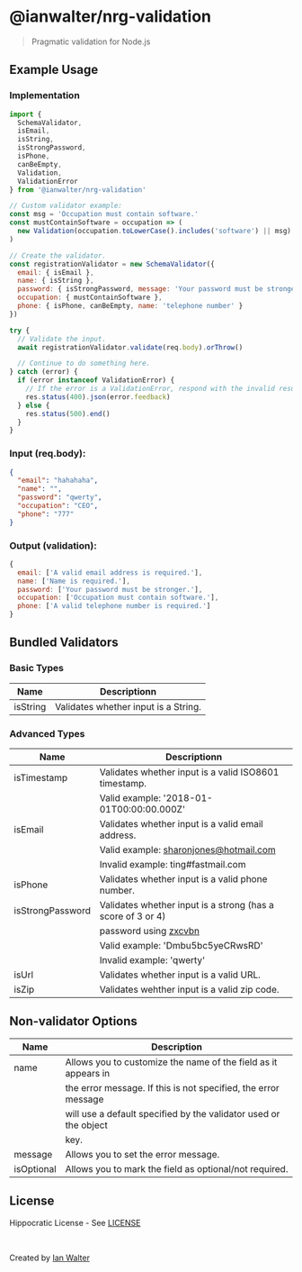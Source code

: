 # @ianwalter/nrg-validation
> Pragmatic validation for Node.js

## Example Usage

### Implementation

```js
import {
  SchemaValidator,
  isEmail,
  isString,
  isStrongPassword,
  isPhone,
  canBeEmpty,
  Validation,
  ValidationError
} from '@ianwalter/nrg-validation'

// Custom validator example:
const msg = 'Occupation must contain software.'
const mustContainSoftware = occupation => (
  new Validation(occupation.toLowerCase().includes('software') || msg)
)

// Create the validator.
const registrationValidator = new SchemaValidator({
  email: { isEmail },
  name: { isString },
  password: { isStrongPassword, message: 'Your password must be stronger.' },
  occupation: { mustContainSoftware },
  phone: { isPhone, canBeEmpty, name: 'telephone number' }
})

try {
  // Validate the input.
  await registrationValidator.validate(req.body).orThrow()

  // Continue to do something here.
} catch (error) {
  if (error instanceof ValidationError) {
    // If the error is a ValidationError, respond with the invalid results.
    res.status(400).json(error.feedback)
  } else {
    res.status(500).end()
  }
}
```

### Input (req.body):

```json
{
  "email": "hahahaha",
  "name": "",
  "password": "qwerty",
  "occupation": "CEO",
  "phone": "777"
}
```

### Output (validation):

```js
{
  email: ['A valid email address is required.'],
  name: ['Name is required.'],
  password: ['Your password must be stronger.'],
  occupation: ['Occupation must contain software.'],
  phone: ['A valid telephone number is required.']
}
```


## Bundled Validators

### Basic Types

Name      | Descriptionn                                                       |
----------|--------------------------------------------------------------------|
isString  | Validates whether input is a String.                               |

### Advanced Types

Name             | Descriptionn                                                |
-----------------|-------------------------------------------------------------|
isTimestamp      | Validates whether input is a valid ISO8601 timestamp.       |
                 | Valid example: '2018-01-01T00:00:00.000Z'                   |
isEmail          | Validates whether input is a valid email address.           |
                 | Valid example: sharonjones@hotmail.com                      |
                 | Invalid example: ting#fastmail.com                          |
isPhone          | Validates whether input is a valid phone number.            |
isStrongPassword | Validates whether input is a strong (has a score of 3 or 4) |
                 | password using [zxcvbn](https://github.com/dropbox/zxcvbn)  |
                 | Valid example: 'Dmbu5bc5yeCRwsRD'                           |
                 | Invalid example: 'qwerty'                                   |
isUrl            | Validates whether input is a valid URL.                     |
isZip            | Validates wehther input is a valid zip code.                |


## Non-validator Options

Name       | Description                                                       |
-----------|-------------------------------------------------------------------|
name       | Allows you to customize the name of the field as it appears in    |
           | the error message. If this is not specified, the error message    |
           | will use a default specified by the validator used or the object  |
           | key.                                                              |
message    | Allows you to set the error message.                              |
isOptional | Allows you to mark the field as optional/not required.            |


## License

Hippocratic License - See [LICENSE][licenseUrl]

&nbsp;

Created by [Ian Walter](https://ianwalter.dev)

[licenseUrl]: https://github.com/ianwalter/nrg/blob/main/packages/nrg-validation/LICENSE
